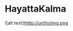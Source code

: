# HayattaKalma
 
![alt text]([http://url/to/img.png](https://github.com/AhmetYildirimTR/Survival-Game/blob/main/Screenshots/Ekran%20g%C3%B6r%C3%BCnt%C3%BCs%C3%BC%202022-12-09%20213353.png)





